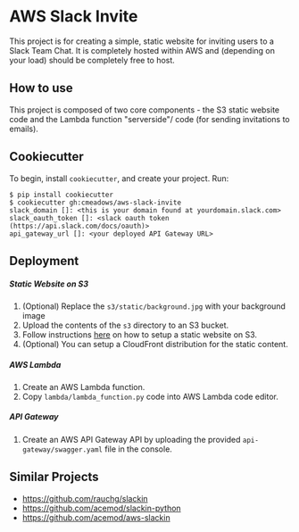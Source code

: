 # AWS Slack Invite

This project is for creating a simple, static website for inviting users to a Slack Team Chat. It is completely hosted
within AWS and (depending on your load) should be completely free to host.

## How to use
This project is composed of two core components - the S3 static website code and the Lambda function "serverside"/ code (for sending invitations to emails).

## Cookiecutter

To begin, install `cookiecutter`, and create your project. Run:

    $ pip install cookiecutter
    $ cookiecutter gh:cmeadows/aws-slack-invite
    slack_domain []: <this is your domain found at yourdomain.slack.com>
    slack_oauth_token []: <slack oauth token (https://api.slack.com/docs/oauth)>
    api_gateway_url []: <your deployed API Gateway URL>

## Deployment

##### Static Website on S3
1. (Optional) Replace the `s3/static/background.jpg` with your background image
2. Upload the contents of the `s3` directory to an S3 bucket.
3. Follow instructions [here](http://docs.aws.amazon.com/gettingstarted/latest/swh/website-hosting-intro.html) on how to setup a static website on S3.
4. (Optional) You can setup a CloudFront distribution for the static content.

##### AWS Lambda
1. Create an AWS Lambda function.
2. Copy `lambda/lambda_function.py` code into AWS Lambda code editor.

##### API Gateway
1. Create an AWS API Gateway API by uploading the provided `api-gateway/swagger.yaml` file in the console.

## Similar Projects
* https://github.com/rauchg/slackin
* https://github.com/acemod/slackin-python
* https://github.com/acemod/aws-slackin

